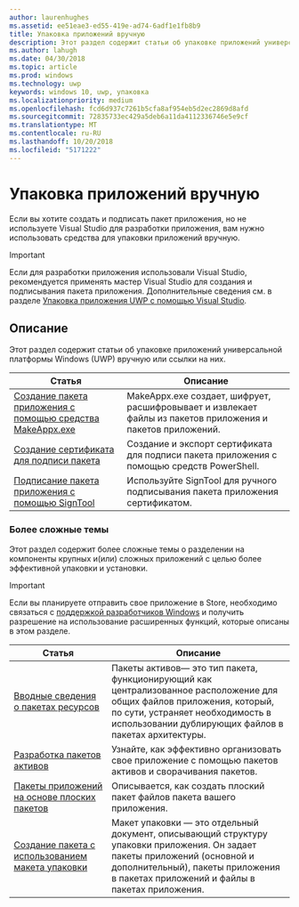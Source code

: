 ```yaml
---
author: laurenhughes
ms.assetid: ee51eae3-ed55-419e-ad74-6adf1e1fb8b9
title: Упаковка приложений вручную
description: Этот раздел содержит статьи об упаковке приложений универсальной платформы Windows (UWP) вручную или ссылки на них.
ms.author: lahugh
ms.date: 04/30/2018
ms.topic: article
ms.prod: windows
ms.technology: uwp
keywords: windows 10, uwp, упаковка
ms.localizationpriority: medium
ms.openlocfilehash: fcd6d937c7261b5cfa8af954eb5d2ec2869d8afd
ms.sourcegitcommit: 72835733ec429a5deb6a11da4112336746e5e9cf
ms.translationtype: MT
ms.contentlocale: ru-RU
ms.lasthandoff: 10/20/2018
ms.locfileid: "5171222"
---
```

# <a name="manual-app-packaging"></a>Упаковка приложений вручную

Если вы хотите создать и подписать пакет приложения, но не используете Visual Studio для разработки приложения, вам нужно использовать средства для упаковки приложений вручную.

> [!IMPORTANT] 
> Если для разработки приложения использовали Visual Studio, рекомендуется применять мастер Visual Studio для создания и подписывания пакета приложения. Дополнительные сведения см. в разделе [Упаковка приложения UWP с помощью Visual Studio](https://msdn.microsoft.com/windows/uwp/packaging/packaging-uwp-apps).

## <a name="purpose"></a>Описание

Этот раздел содержит статьи об упаковке приложений универсальной платформы Windows (UWP) вручную или ссылки на них.

| Статья | Описание |
|-------|-------------|
| [Создание пакета приложения с помощью средства MakeAppx.exe](create-app-package-with-makeappx-tool.md) | MakeAppx.exe создает, шифрует, расшифровывает и извлекает файлы из пакетов приложения и пакетов приложений. |
| [Создание сертификата для подписи пакета](create-certificate-package-signing.md) | Создание и экспорт сертификата для подписи пакета приложения с помощью средств PowerShell. |
| [Подписание пакета приложения с помощью SignTool](sign-app-package-using-signtool.md) | Используйте SignTool для ручного подписывания пакета приложения сертификатом. |

### <a name="advanced-topics"></a>Более сложные темы

Этот раздел содержит более сложные темы о разделении на компоненты крупных и(или) сложных приложений с целью более эффективной упаковки и установки. 

> [!IMPORTANT]
> Если вы планируете отправить свое приложение в Store, необходимо связаться с [поддержкой разработчиков Windows](https://developer.microsoft.com/windows/support) и получить разрешение на использование расширенных функций, которые описаны в этом разделе.


| Статья | Описание |
|-------|-------------|
| [Вводные сведения о пакетах ресурсов](asset-packages.md) | Пакеты активов— это тип пакета, функционирующий как централизованное расположение для общих файлов приложения, который, по сути, устраняет необходимость в использовании дублирующих файлов в пакетах архитектуры. |
| [Разработка пакетов активов](package-folding.md) | Узнайте, как эффективно организовать свое приложение с помощью пакетов активов и сворачивания пакетов. |
| [Пакеты приложений на основе плоских пакетов](flat-bundles.md) | Описывается, как создать плоский пакет файлов пакета вашего приложения. |
| [Создание пакета с использованием макета упаковки](packaging-layout.md) | Макет упаковки — это отдельный документ, описывающий структуру упаковки приложения. Он задает пакеты приложений (основной и дополнительный), пакеты приложения в пакетах приложений и файлы в пакетах приложения. |
